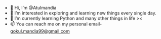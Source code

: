 - 👋 Hi, I’m @Atulmandia
- 👀 I’m interested in exploring and learning new things every single day.
- 🌱 I’m currently learning Python and many other things in life ><
- 📫 You can reach me on my personal email- gokul.mandia99@gmail.com 

<!---
Atulmandia/Atulmandia is a ✨ special ✨ repository because its `README.md` (this file) appears on your GitHub profile.
You can click the Preview link to take a look at your changes.
--->
